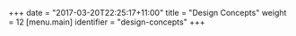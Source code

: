 +++
date = "2017-03-20T22:25:17+11:00"
title = "Design Concepts"
weight = 12
[menu.main]
  identifier = "design-concepts"
+++
